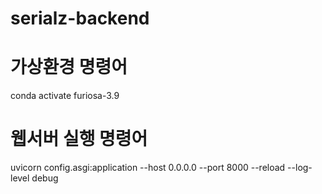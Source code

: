 # serialz-backend

# 가상환경 명령어
conda activate furiosa-3.9

# 웹서버 실행 명령어
uvicorn config.asgi:application --host 0.0.0.0 --port 8000 --reload --log-level debug